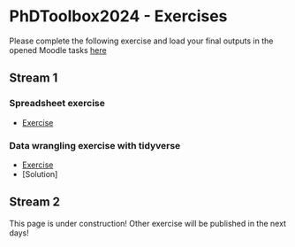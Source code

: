 # PhDToolbox2024 - Exercises
Please complete the following exercise and load your final outputs in the opened Moodle tasks [here](https://elearning.unito.it/dottorato/mod/assign/view.php?id=3855)

## Stream 1

### Spreadsheet exercise
- [Exercise](https://github.com/mchialva/PhDToolbox2024/tree/main/docs/Exercises/spreadsheets/)

### Data wrangling exercise with tidyverse
- [Exercise](https://github.com/mchialva/PhDToolbox2024/tree/main/docs/Exercises/Tree-of-life)
- [Solution]

## Stream 2

This page is under construction! Other exercise will be published in the next days!

